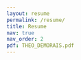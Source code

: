 ```yaml
---
layout: resume
permalink: /resume/
title: Resume
nav: true
nav_order: 2
pdf: THEO_DEMORAIS.pdf
---
```

